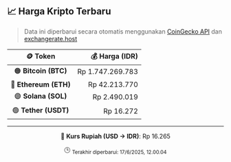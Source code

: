 

<!-- HARGA_KRIPTO -->
## 📈 Harga Kripto Terbaru

> Data ini diperbarui secara otomatis menggunakan [CoinGecko API](https://www.coingecko.com/) dan [exchangerate.host](https://exchangerate.host/)

<div align="center">

| 🪙 Token | 💰 Harga (IDR) |
|:------:|---------------:|
| 🟠 **Bitcoin (BTC)**   | Rp 1.747.269.783 |
| 🔵 **Ethereum (ETH)**  | Rp 42.213.770 |
| 🟣 **Solana (SOL)**    | Rp 2.490.019 |
| 🟢 **Tether (USDT)**   | Rp 16.272 |

---

💱 **Kurs Rupiah (USD → IDR)**: Rp 16.265

🕒 <sub>Terakhir diperbarui: 17/6/2025, 12.00.04</sub>

</div>
<!-- /HARGA_KRIPTO -->
